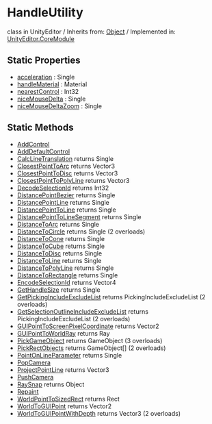# HandleUtility
class in UnityEditor
 / Inherits from: <a href="https://docs.unity3d.com/6000.0/Documentation/ScriptReference/Object.html" target="_blank">Object</a> / Implemented in: <a href="https://docs.unity3d.com/6000.0/Documentation/ScriptReference/UnityEditor.CoreModule.html" target="_blank">UnityEditor.CoreModule</a>
## Static Properties
- <a href="https://docs.unity3d.com/6000.0/Documentation/ScriptReference/HandleUtility-acceleration.html" target="_blank">acceleration</a> : Single
- <a href="https://docs.unity3d.com/6000.0/Documentation/ScriptReference/HandleUtility-handleMaterial.html" target="_blank">handleMaterial</a> : Material
- <a href="https://docs.unity3d.com/6000.0/Documentation/ScriptReference/HandleUtility-nearestControl.html" target="_blank">nearestControl</a> : Int32
- <a href="https://docs.unity3d.com/6000.0/Documentation/ScriptReference/HandleUtility-niceMouseDelta.html" target="_blank">niceMouseDelta</a> : Single
- <a href="https://docs.unity3d.com/6000.0/Documentation/ScriptReference/HandleUtility-niceMouseDeltaZoom.html" target="_blank">niceMouseDeltaZoom</a> : Single
## Static Methods
- <a href="https://docs.unity3d.com/6000.0/Documentation/ScriptReference/HandleUtility.AddControl.html" target="_blank">AddControl</a>
- <a href="https://docs.unity3d.com/6000.0/Documentation/ScriptReference/HandleUtility.AddDefaultControl.html" target="_blank">AddDefaultControl</a>
- <a href="https://docs.unity3d.com/6000.0/Documentation/ScriptReference/HandleUtility.CalcLineTranslation.html" target="_blank">CalcLineTranslation</a> returns Single
- <a href="https://docs.unity3d.com/6000.0/Documentation/ScriptReference/HandleUtility.ClosestPointToArc.html" target="_blank">ClosestPointToArc</a> returns Vector3
- <a href="https://docs.unity3d.com/6000.0/Documentation/ScriptReference/HandleUtility.ClosestPointToDisc.html" target="_blank">ClosestPointToDisc</a> returns Vector3
- <a href="https://docs.unity3d.com/6000.0/Documentation/ScriptReference/HandleUtility.ClosestPointToPolyLine.html" target="_blank">ClosestPointToPolyLine</a> returns Vector3
- <a href="https://docs.unity3d.com/6000.0/Documentation/ScriptReference/HandleUtility.DecodeSelectionId.html" target="_blank">DecodeSelectionId</a> returns Int32
- <a href="https://docs.unity3d.com/6000.0/Documentation/ScriptReference/HandleUtility.DistancePointBezier.html" target="_blank">DistancePointBezier</a> returns Single
- <a href="https://docs.unity3d.com/6000.0/Documentation/ScriptReference/HandleUtility.DistancePointLine.html" target="_blank">DistancePointLine</a> returns Single
- <a href="https://docs.unity3d.com/6000.0/Documentation/ScriptReference/HandleUtility.DistancePointToLine.html" target="_blank">DistancePointToLine</a> returns Single
- <a href="https://docs.unity3d.com/6000.0/Documentation/ScriptReference/HandleUtility.DistancePointToLineSegment.html" target="_blank">DistancePointToLineSegment</a> returns Single
- <a href="https://docs.unity3d.com/6000.0/Documentation/ScriptReference/HandleUtility.DistanceToArc.html" target="_blank">DistanceToArc</a> returns Single
- <a href="https://docs.unity3d.com/6000.0/Documentation/ScriptReference/HandleUtility.DistanceToCircle.html" target="_blank">DistanceToCircle</a> returns Single (2 overloads)
- <a href="https://docs.unity3d.com/6000.0/Documentation/ScriptReference/HandleUtility.DistanceToCone.html" target="_blank">DistanceToCone</a> returns Single
- <a href="https://docs.unity3d.com/6000.0/Documentation/ScriptReference/HandleUtility.DistanceToCube.html" target="_blank">DistanceToCube</a> returns Single
- <a href="https://docs.unity3d.com/6000.0/Documentation/ScriptReference/HandleUtility.DistanceToDisc.html" target="_blank">DistanceToDisc</a> returns Single
- <a href="https://docs.unity3d.com/6000.0/Documentation/ScriptReference/HandleUtility.DistanceToLine.html" target="_blank">DistanceToLine</a> returns Single
- <a href="https://docs.unity3d.com/6000.0/Documentation/ScriptReference/HandleUtility.DistanceToPolyLine.html" target="_blank">DistanceToPolyLine</a> returns Single
- <a href="https://docs.unity3d.com/6000.0/Documentation/ScriptReference/HandleUtility.DistanceToRectangle.html" target="_blank">DistanceToRectangle</a> returns Single
- <a href="https://docs.unity3d.com/6000.0/Documentation/ScriptReference/HandleUtility.EncodeSelectionId.html" target="_blank">EncodeSelectionId</a> returns Vector4
- <a href="https://docs.unity3d.com/6000.0/Documentation/ScriptReference/HandleUtility.GetHandleSize.html" target="_blank">GetHandleSize</a> returns Single
- <a href="https://docs.unity3d.com/6000.0/Documentation/ScriptReference/HandleUtility.GetPickingIncludeExcludeList.html" target="_blank">GetPickingIncludeExcludeList</a> returns PickingIncludeExcludeList (2 overloads)
- <a href="https://docs.unity3d.com/6000.0/Documentation/ScriptReference/HandleUtility.GetSelectionOutlineIncludeExcludeList.html" target="_blank">GetSelectionOutlineIncludeExcludeList</a> returns PickingIncludeExcludeList (2 overloads)
- <a href="https://docs.unity3d.com/6000.0/Documentation/ScriptReference/HandleUtility.GUIPointToScreenPixelCoordinate.html" target="_blank">GUIPointToScreenPixelCoordinate</a> returns Vector2
- <a href="https://docs.unity3d.com/6000.0/Documentation/ScriptReference/HandleUtility.GUIPointToWorldRay.html" target="_blank">GUIPointToWorldRay</a> returns Ray
- <a href="https://docs.unity3d.com/6000.0/Documentation/ScriptReference/HandleUtility.PickGameObject.html" target="_blank">PickGameObject</a> returns GameObject (3 overloads)
- <a href="https://docs.unity3d.com/6000.0/Documentation/ScriptReference/HandleUtility.PickRectObjects.html" target="_blank">PickRectObjects</a> returns GameObject[] (2 overloads)
- <a href="https://docs.unity3d.com/6000.0/Documentation/ScriptReference/HandleUtility.PointOnLineParameter.html" target="_blank">PointOnLineParameter</a> returns Single
- <a href="https://docs.unity3d.com/6000.0/Documentation/ScriptReference/HandleUtility.PopCamera.html" target="_blank">PopCamera</a>
- <a href="https://docs.unity3d.com/6000.0/Documentation/ScriptReference/HandleUtility.ProjectPointLine.html" target="_blank">ProjectPointLine</a> returns Vector3
- <a href="https://docs.unity3d.com/6000.0/Documentation/ScriptReference/HandleUtility.PushCamera.html" target="_blank">PushCamera</a>
- <a href="https://docs.unity3d.com/6000.0/Documentation/ScriptReference/HandleUtility.RaySnap.html" target="_blank">RaySnap</a> returns Object
- <a href="https://docs.unity3d.com/6000.0/Documentation/ScriptReference/HandleUtility.Repaint.html" target="_blank">Repaint</a>
- <a href="https://docs.unity3d.com/6000.0/Documentation/ScriptReference/HandleUtility.WorldPointToSizedRect.html" target="_blank">WorldPointToSizedRect</a> returns Rect
- <a href="https://docs.unity3d.com/6000.0/Documentation/ScriptReference/HandleUtility.WorldToGUIPoint.html" target="_blank">WorldToGUIPoint</a> returns Vector2
- <a href="https://docs.unity3d.com/6000.0/Documentation/ScriptReference/HandleUtility.WorldToGUIPointWithDepth.html" target="_blank">WorldToGUIPointWithDepth</a> returns Vector3 (2 overloads)
